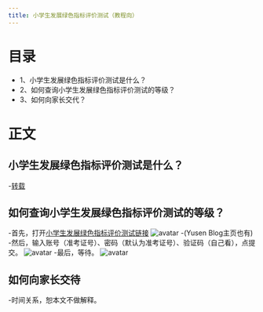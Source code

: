 ```yaml
---
title: 小学生发展绿色指标评价测试（教程向）
---
```


# 目录
- 1、小学生发展绿色指标评价测试是什么？
- 2、如何查询小学生发展绿色指标评价测试的等级？
- 3、如何向家长交代？

# 正文

## 小学生发展绿色指标评价测试是什么？
-[转载](https://thepaper.cn/baijiahao_4800283)

## 如何查询小学生发展绿色指标评价测试的等级？
-首先，打开[小学生发展绿色指标评价测试链接](http://jypj.hfjyyun.net.cn/)
![avatar](http://shiyusen.tk/assets/image/0F0E4EC5-56C2-4EF4-91D8-874472489E2A.jpeg)
-(Yusen Blog主页也有)
-然后，输入账号（准考证号）、密码（默认为准考证号）、验证码（自己看），点提交。
![avatar](http://shiyusen.tk/assets/image/FF951A58-2395-40B6-B8AF-F233A4E1F6B5.jpeg)
-最后，等待。
![avatar](http://shiyusen.tk/assets/image/51D106EF-5E59-4FD7-931B-1934422B3ACA.jpeg)

## 如何向家长交待
-时间关系，恕本文不做解释。


